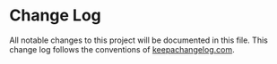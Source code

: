 # Change Log
All notable changes to this project will be documented in this file. This change log follows the conventions of [keepachangelog.com](http://keepachangelog.com/).

